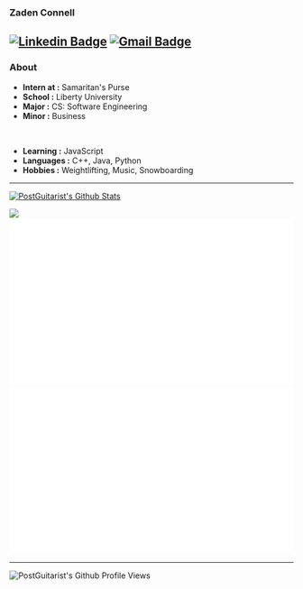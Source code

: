 ### Zaden Connell 
[![Linkedin Badge](https://img.shields.io/badge/-Zaden%20Connell-blue?style=flat-square&logo=Linkedin&logoColor=white&link=https://www.linkedin.com/in/zaden-connell//)](https://www.linkedin.com/in/zaden-connell/) [![Gmail Badge](https://img.shields.io/badge/-zaden.connell@gmail.com-c14438?style=flat-square&logo=Gmail&logoColor=white&link=mailto:zaden.connell@gmail.com)](mailto:zaden.connell@gmail.com)
---------------------------------------------------------------------------------------------------------------------------------------------------------------------------------
### About

- **Intern at :** Samaritan's Purse
-  **School :** Liberty University
-  **Major :** CS: Software Engineering
-  **Minor :** Business
<br />

-  **Learning :** JavaScript
-  **Languages :** C++, Java, Python
-  **Hobbies :** Weightlifting, Music, Snowboarding

---------------------------------------------------------------------------------------------------------------------------------------------------------------------------------

[![PostGuitarist's Github Stats](https://github-readme-stats.vercel.app/api?username=postguitarist&show_icons=true)](https://github-readme-stats.vercel.app/api?username=postguitarist&show_icons=true)

![](https://activity-graph.herokuapp.com/graph?username=postguitarist&theme=redical)
![](https://github.com/postguitarist/postguitarist/blob/master/generated/overview.svg)
![](https://github.com/postguitarist/postguitarist/blob/master/generated/languages.svg)

---------------------------------------------------------------------------------------------------------------------------------------------------------------------------------

![PostGuitarist's Github Profile Views](https://komarev.com/ghpvc/?username=postguitarist&color=blue)  
